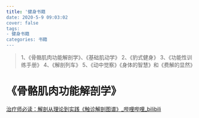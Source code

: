 ```yaml
---
title: '健身书籍
date: 2020-5-9 09:03:02
cover: false
tags:
- 健身书籍
categories: 书籍
---
```




> 1、《骨骼肌肉功能解剖学》、《基础肌动学》 2、《豹式健身》 3、《功能性训练手册》 4、《解剖列车》 5、《动中觉察》《身体的智慧》和《费解的显然》

# 《骨骼肌肉功能解剖学》

[治疗师必读：解剖从理论到实践《触诊解剖图谱》_哔哩哔哩_bilibili](https://www.bilibili.com/video/BV1jo4y1L7CR/?spm_id_from=333.788&vd_source=1b462828c3eae49e5645f411d81e5ea8)